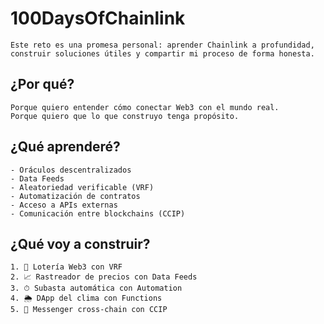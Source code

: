 # 100DaysOfChainlink

    Este reto es una promesa personal: aprender Chainlink a profundidad, construir soluciones útiles y compartir mi proceso de forma honesta.

## ¿Por qué?

    Porque quiero entender cómo conectar Web3 con el mundo real.  
    Porque quiero que lo que construyo tenga propósito.

## ¿Qué aprenderé?

    - Oráculos descentralizados
    - Data Feeds
    - Aleatoriedad verificable (VRF)
    - Automatización de contratos
    - Acceso a APIs externas
    - Comunicación entre blockchains (CCIP)

## ¿Qué voy a construir?

    1. 🎲 Lotería Web3 con VRF
    2. 📈 Rastreador de precios con Data Feeds
    3. ⏱ Subasta automática con Automation
    4. 🌦 DApp del clima con Functions
    5. 🌉 Messenger cross-chain con CCIP
